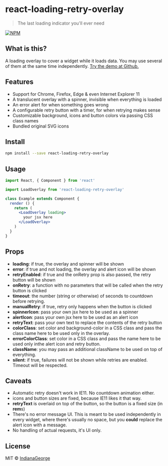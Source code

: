 # react-loading-retry-overlay

> The last loading indicator you'll ever need

[![NPM](https://img.shields.io/npm/v/react-loading-retry-overlay.svg)](https://www.npmjs.com/package/react-loading-retry-overlay)

## What is this?
 A loading overlay to cover a widget while it loads data. You may use several of them at the same time independently.
 [Try the demo at Github.](https://IndianaGeorge.github.io/react-loading-retry-overlay)

## Features
- Support for Chrome, Firefox, Edge & even Internet Explorer 11
- A translucent overlay with a spinner, invisible when everything is loaded
- An error alert for when something goes wrong
- A configurable retry button with a timer, for when retrying makes sense
- Customizable background, icons and button colors via passing CSS class names
- Bundled original SVG icons

## Install

```bash
npm install --save react-loading-retry-overlay
```

## Usage

```jsx
import React, { Component } from 'react'

import LoadOverlay from 'react-loading-retry-overlay'

class Example extends Component {
  render () {
    return (
      <LoadOverlay loading>
        your jsx here
      </LoadOverlay>
    )
  }
}
```

## Props
- **loading**: if true, the overlay and spinner will be shown
- **error**: if true and not loading, the overlay and alert icon will be shown
- **retryEnabled**: if true and the onRetry prop is also passed, the retry button will be shown
- **onRetry**: a function with no parameters that will be called when the retry button is clicked
- **timeout**: the number (string or otherwise) of seconds to countdown before retrying.
- **manualRetry**: if true, retry only happens when the button is clicked
- **spinnerIcon**: pass your own jsx here to be used as a spinner
- **alertIcon**: pass your own jsx here to be used as an alert icon
- **retryText**: pass your own text to replace the contents of the retry button
- **colorClass**: set color and background-color in a CSS class and pass the class name here to be used only in the overlay.
- **errorColorClass**: set color in a CSS class and pass the name here to be used only inthe alert icon and retry button.
- **className**: you may pass an additional className to be used on top of everything.
- **silent**: if true, failures will not be shown while retries are enabled. Timeout will be respected.

## Caveats
- Automatic retry doesn't work in IE11. No countdown animation either.
- icons and button sizes are fixed, because IE11 likes it that way.
- **retryText** is overlaid on top of the button, so the button is a fixed size (in **rem**s)
- There's no error message UI. This is meant to be used independently in every widget, where there's usually no space, but you **could** replace the alert icon with a message.
- No handling of actual requests, it's UI only.

## License

MIT © [IndianaGeorge](https://github.com/IndianaGeorge)
